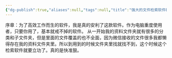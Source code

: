 ```yaml
---
{"dg-publish":true,"aliases":null,"tags":null,"title":"强大的文件检索软件Everything","permalink":"/0801 学习笔记/软件/强大的文件检索软件Everything/","dgPassFrontmatter":true,"noteIcon":""}
---
```


序章：为了高效工作而生的软件，我是真的安利了这款软件。作为电脑重度使用者，只要你用了，基本就戒不掉的软件。
从一开始我的资料文件夹就有很多的分类和子文件夹，但是里面的文件覆盖的也不全面，因为微信接收的文件很多我都懒得存在我的资料文件夹里。所以到用到的时候文件夹里找就找不到，这个时候这个检索软件就要立功了。真的是快准狠。
